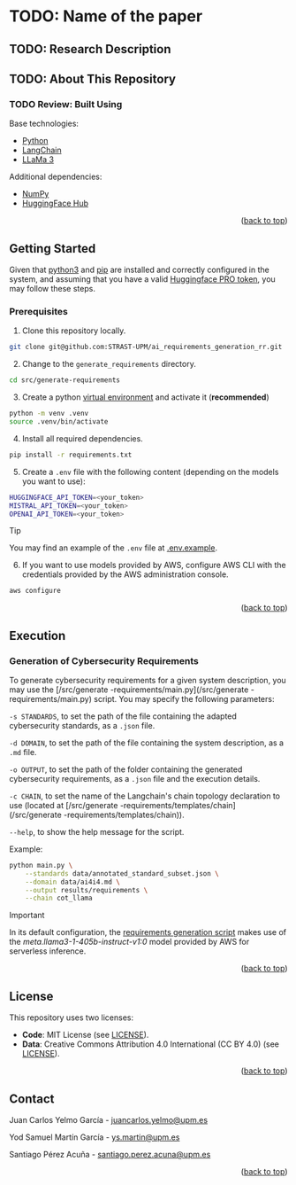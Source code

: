 # TODO: Name of the paper

## TODO: Research Description

## TODO: About This Repository

### TODO Review: Built Using

Base technologies:

* [Python](https://www.python.org/)
* [LangChain](https://www.langchain.com/)
* [LLaMa 3](https://www.llama.com/)

Additional dependencies:

* [NumPy](https://numpy.org/)
* [HuggingFace Hub](https://huggingface.co/)

<p align="right">(<a href="#top">back to top</a>)</p>

## Getting Started

Given that [python3](https://www.python.org/downloads/) and [pip](https://pypi.org/project/pip/) are installed and correctly configured in the system, and assuming that you have a valid [Huggingface PRO token](https://huggingface.co/pricing#pro), you may follow these steps.

### Prerequisites

1. Clone this repository locally.

```bash
git clone git@github.com:STRAST-UPM/ai_requirements_generation_rr.git
```

2. Change to the `generate_requirements` directory.

```bash
cd src/generate-requirements
```

3. Create a python [virtual environment](https://docs.python.org/3/library/venv.html) and activate it (**recommended**)

```bash
python -m venv .venv
source .venv/bin/activate 
```

4. Install all required dependencies.

```bash
pip install -r requirements.txt
```

5. Create a `.env` file with the following content (depending on the models you want to use):

```bash
HUGGINGFACE_API_TOKEN=<your_token>
MISTRAL_API_TOKEN=<your_token>
OPENAI_API_TOKEN=<your_token>
```

> [!TIP]
> You may find an example of the `.env` file at [.env.example](/src/generate-requirements/.env.example).

6. If you want to use models provided by AWS, configure AWS CLI with the credentials provided by the AWS administration console.

```bash
aws configure
```

<p align="right">(<a href="#top">back to top</a>)</p>

## Execution

### Generation of Cybersecurity Requirements

To generate cybersecurity requirements for a given system description, you may use the [/src/generate
-requirements/main.py](/src/generate
-requirements/main.py) script. You may specify the following parameters:

`-s STANDARDS`, to set the path of the file containing the adapted cybersecurity standards, as a `.json` file.

`-d DOMAIN`, to set the path of the file containing the system description, as a `.md` file.

`-o OUTPUT`, to set the path of the folder containing the generated cybersecurity requirements, as a `.json` file and the execution details.

`-c CHAIN`, to set the name of the Langchain's chain topology declaration to use (located at [/src/generate
-requirements/templates/chain](/src/generate
-requirements/templates/chain)).

`--help`, to show the help message for the script.

Example:
```bash
python main.py \
    --standards data/annotated_standard_subset.json \
    --domain data/ai4i4.md \
    --output results/requirements \
    --chain cot_llama
```

> [!IMPORTANT]
> In its default configuration, the [requirements generation script](/src/generate-requirements/main.py) makes use of the _meta.llama3-1-405b-instruct-v1:0_ model provided by AWS for serverless inference.

<p align="right">(<a href="#top">back to top</a>)</p>

## License

This repository uses two licenses:

- **Code**: MIT License (see [LICENSE](LICENSE)).
- **Data**: Creative Commons Attribution 4.0 International (CC BY 4.0) (see [LICENSE](LICENSE_DATA.txt)).

<p align="right">(<a href="#top">back to top</a>)</p>

## Contact

Juan Carlos Yelmo García - juancarlos.yelmo@upm.es

Yod Samuel Martín García - ys.martin@upm.es

Santiago Pérez Acuña - santiago.perez.acuna@upm.es

<p align="right">(<a href="#top">back to top</a>)</p>